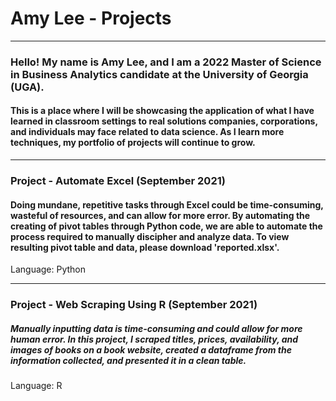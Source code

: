 # Amy Lee - Projects
---------------------
### Hello! My name is Amy Lee, and I am a 2022 Master of Science in Business Analytics candidate at the University of Georgia (UGA).
#### This is a place where I will be showcasing the application of what I have learned in classroom settings to real solutions companies, corporations, and individuals may face related to data science. As I learn more techniques, my portfolio of projects will continue to grow.
----------------------

### Project - Automate Excel (September 2021)
#### Doing mundane, repetitive tasks through Excel could be time-consuming, wasteful of resources, and can allow for more error. By automating the creating of pivot tables through Python code, we are able to automate the process required to manually discipher and analyze data. To view resulting pivot table and data, please download 'reported.xlsx'.

Language: Python

----------------

### Project - Web Scraping Using R (September 2021)
##### Manually inputting data is time-consuming and could allow for more human error. In this project, I scraped titles, prices, availability, and images of books on a book website, created a dataframe from the information collected, and presented it in a clean table. 

Language: R

